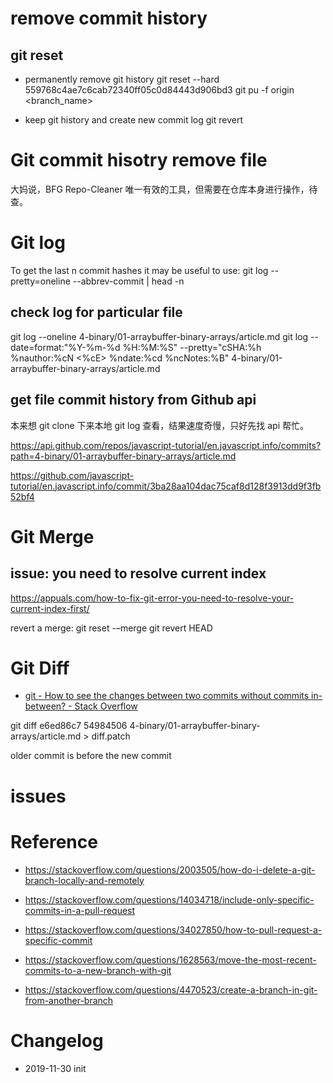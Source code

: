 # remove commit history

## git reset

- permanently remove git history
git reset --hard 559768c4ae7c6cab72340ff05c0d84443d906bd3
git pu -f origin <branch_name>

- keep git history and create new commit log
git revert

# Git commit hisotry remove file

大妈说，BFG Repo-Cleaner 唯一有效的工具，但需要在仓库本身进行操作，待查。

# Git log
To get the last n commit hashes it may be useful to use: git log --pretty=oneline --abbrev-commit | head -n
## check log for particular file 

git log --oneline 4-binary/01-arraybuffer-binary-arrays/article.md
git log --date=format:"%Y-%m-%d %H:%M:%S" --pretty="cSHA:%h %nauthor:%cN <%cE> %ndate:%cd %ncNotes:%B" 4-binary/01-arraybuffer-binary-arrays/article.md

## get file commit history from Github api

本来想 git clone 下来本地 git log 查看，结果速度奇慢，只好先找 api 帮忙。

https://api.github.com/repos/javascript-tutorial/en.javascript.info/commits?path=4-binary/01-arraybuffer-binary-arrays/article.md

https://github.com/javascript-tutorial/en.javascript.info/commit/3ba28aa104dac75caf8d128f3913dd9f3fb52bf4

# Git Merge

## issue: you need to resolve current index 

https://appuals.com/how-to-fix-git-error-you-need-to-resolve-your-current-index-first/

revert a merge:
git reset -–merge
git revert HEAD


# Git Diff
- [git - How to see the changes between two commits without commits in-between? - Stack Overflow](https://stackoverflow.com/questions/1191282/how-to-see-the-changes-between-two-commits-without-commits-in-between)

git diff e6ed86c7 54984506   4-binary/01-arraybuffer-binary-arrays/article.md > diff.patch

older commit is before the new commit

# issues


# Reference

- https://stackoverflow.com/questions/2003505/how-do-i-delete-a-git-branch-locally-and-remotely

- https://stackoverflow.com/questions/14034718/include-only-specific-commits-in-a-pull-request

- https://stackoverflow.com/questions/34027850/how-to-pull-request-a-specific-commit

- https://stackoverflow.com/questions/1628563/move-the-most-recent-commits-to-a-new-branch-with-git

- https://stackoverflow.com/questions/4470523/create-a-branch-in-git-from-another-branch

# Changelog
- 2019-11-30 init
